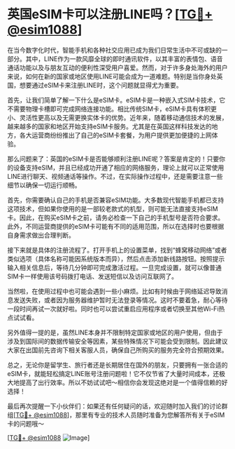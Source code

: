 # 英国eSIM卡可以注册LINE吗？[[TG💪+ @esim1088](https://t.me/s/esim1088)]

在当今数字化时代，智能手机和各种社交应用已成为我们日常生活中不可或缺的一部分。其中，LINE作为一款风靡全球的即时通讯软件，以其丰富的表情包、语音通话功能以及与朋友互动的便利性深受用户喜爱。然而，对于许多身处海外的用户来说，如何在新的国家或地区使用LINE可能会成为一道难题。特别是当你身处英国，想要通过eSIM卡来注册LINE时，这个问题就显得尤为重要。

首先，让我们简单了解一下什么是eSIM卡。eSIM卡是一种嵌入式SIM卡技术，它不需要物理卡槽即可完成网络连接功能。相比传统SIM卡，eSIM卡具有体积更小、灵活性更高以及无需更换实体卡的优势。近年来，随着移动通信技术的发展，越来越多的国家和地区开始支持eSIM卡服务。尤其是在英国这样科技发达的地方，各大运营商纷纷推出了自己的eSIM卡套餐，为用户提供更加便捷的上网体验。

那么问题来了：英国的eSIM卡是否能够顺利注册LINE呢？答案是肯定的！只要你的设备支持eSIM，并且已经成功开通了相应的网络服务，理论上就可以正常使用LINE进行聊天、视频通话等操作。不过，在实际操作过程中，还是需要注意一些细节以确保一切运行顺畅。

首先，你需要确认自己的手机是否兼容eSIM功能。大多数现代智能手机都已支持这项技术，但如果你使用的是一部较老款式的机型，则可能无法直接支持eSIM卡。因此，在购买eSIM卡之前，请务必检查一下自己的手机型号是否符合要求。此外，不同运营商提供的eSIM卡可能有不同的适用范围，所以在选择时也要根据自身需求做出合理判断。

接下来就是具体的注册流程了。打开手机上的设置菜单，找到“蜂窝移动网络”或者类似选项（具体名称可能因系统版本而异），然后点击添加新线路按钮。按照提示输入相关信息后，等待几分钟即可完成激活过程。一旦完成设置，就可以像普通SIM卡一样使用该号码拨打电话、发送短信以及访问互联网了。

当然啦，在使用过程中也可能会遇到一些小麻烦。比如有时候由于网络延迟导致消息发送失败，或者因为服务器维护暂时无法登录等情况。这时不要着急，耐心等待一段时间再试一次就好啦。同时也可以尝试重启应用程序或者切换至其他Wi-Fi热点试试看。

另外值得一提的是，虽然LINE本身并不限制特定国家或地区的用户使用，但由于涉及到国际间的数据传输安全等因素，某些特殊情况下可能会受到限制。因此建议大家在出国前先咨询下相关客服人员，确保自己所购买的服务完全符合预期效果。

总之，无论你是留学生、旅行者还是长期居住在国外的朋友，只要拥有一张合适的eSIM卡，就能轻松搞定LINE账号注册问题啦！它不仅节省了大量时间成本，还极大地提高了出行效率。所以不妨试试吧～相信你会发现这绝对是一个值得信赖的好选择！

最后再次提醒一下小伙伴们：如果还有任何疑问的话，欢迎随时加入我们的讨论群组[[TG💪+ @esim1088](https://t.me/s/esim1088)]，那里有专业的技术人员随时准备为您解答所有关于eSIM卡的问题哦～

[[TG💪+ @esim1088](https://t.me/s/esim1088) ![Image](https://i.postimg.cc/4NQfJmqS/Snipaste-2025-05-13-00-14-12.png)]
